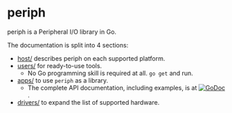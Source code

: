 # periph

periph is a Peripheral I/O library in Go.

The documentation is split into 4 sections:
* [host/](host/) describes periph on each supported platform.
* [users/](users/) for ready-to-use tools.
  * No Go programming skill is required at all. `go get` and run.
* [apps/](apps/) to use `periph` as a library.
  * The complete API documentation, including examples, is at
    [![GoDoc](https://godoc.org/periph.io/x/periph?status.svg)](https://godoc.org/periph.io/x/periph).
* [drivers/](drivers/) to expand the list of supported hardware.
